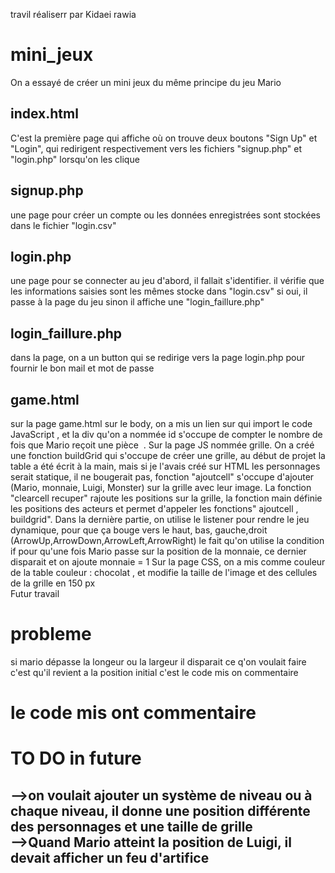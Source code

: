 travil réaliserr par Kidaei rawia 
# mini_jeux
On a essayé de créer un mini jeux du même principe du jeu Mario 
## index.html
C'est la première page qui affiche où on trouve deux boutons "Sign Up" et "Login", qui redirigent respectivement vers les fichiers "signup.php" et "login.php" lorsqu'on les clique
## signup.php
une page pour créer un compte ou les données enregistrées  sont stockées dans le fichier "login.csv"
## login.php 
une page pour se connecter au jeu d'abord, il fallait s'identifier.
il vérifie que les informations saisies sont les mêmes stocke dans "login.csv" si oui, il passe à la page du jeu sinon il affiche une "login_faillure.php"
## login_faillure.php
dans la page, on a un button qui se redirige vers la page login.php pour fournir le bon mail et mot de passe 
## game.html
sur la page game.html sur le body, on a mis un lien sur qui import le code JavaScript , et la div qu'on a nommée id s'occupe de compter le nombre de fois que Mario reçoit une pièce  .
Sur la page JS nommée grille. On a créé une fonction buildGrid qui s'occupe de créer une grille, au début de projet la table a été écrit à la main, mais si je l'avais créé  sur HTML les personnages  serait statique, il ne bougerait pas,
fonction "ajoutcell" s'occupe d'ajouter (Mario, monnaie, Luigi, Monster) sur la grille avec leur image.
La fonction "clearcell recuper" rajoute les positions sur la grille, la fonction main définie les positions des acteurs et permet d'appeler les fonctions" ajoutcell , buildgrid".
Dans la dernière partie, on utilise le listener pour rendre le jeu dynamique, pour que ça bouge vers le haut, bas, gauche,droit (ArrowUp,ArrowDown,ArrowLeft,ArrowRight) le fait qu'on utilise la condition if pour qu'une fois Mario passe sur la position de la monnaie, ce dernier disparait et on ajoute monnaie = 1
Sur la page CSS, on a mis comme couleur de la table couleur : chocolat , et modifie la taille de l'image et des cellules de la grille en 150 px  
Futur travail 
# probleme 
si mario dépasse la longeur ou la largeur il disparait ce q'on voulait faire c'est qu'il revient a la position initial c'est le code mis on commentaire 
# le code mis ont commentaire
 
# TO DO in future
-->on voulait ajouter un système de niveau ou à chaque niveau, il donne une position différente des personnages et une taille de grille  
-->Quand Mario atteint la position de  Luigi, il devait afficher un feu d'artifice
-- 
